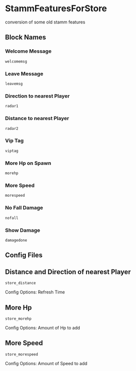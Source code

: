 # StammFeaturesForStore
conversion of some old stamm features

## Block Names
### Welcome Message
```
welcomemsg
```

### Leave Message
```
leavemsg
```

### Direction to nearest Player
```
radar1
```

### Distance to nearest Player
```
radar2
```

### Vip Tag
```
viptag
```

### More Hp on Spawn
```
morehp
```

### More Speed
```
morespeed
```

### No Fall Damage
```
nofall
```

### Show Damage
```
damagedone
```

## Config Files
## Distance and Direction of nearest Player
```
store_distance
```
Config Options: Refresh Time

## More Hp
```
store_morehp
```
Config Options: Amount of Hp to add

## More Speed
```
store_morespeed
```
Config Options: Amount of Speed to add
